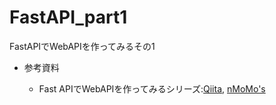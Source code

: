 # FastAPI_part1
FastAPIでWebAPIを作ってみるその1

- 参考資料

	- Fast APIでWebAPIを作ってみるシリーズ:[Qiita](https://qiita.com/AQUA651/items/d130132493d6b2ad0bd7), [nMoMo's](https://nmomos.com/tips/2021/01/23/fastapi-docker-1/)

